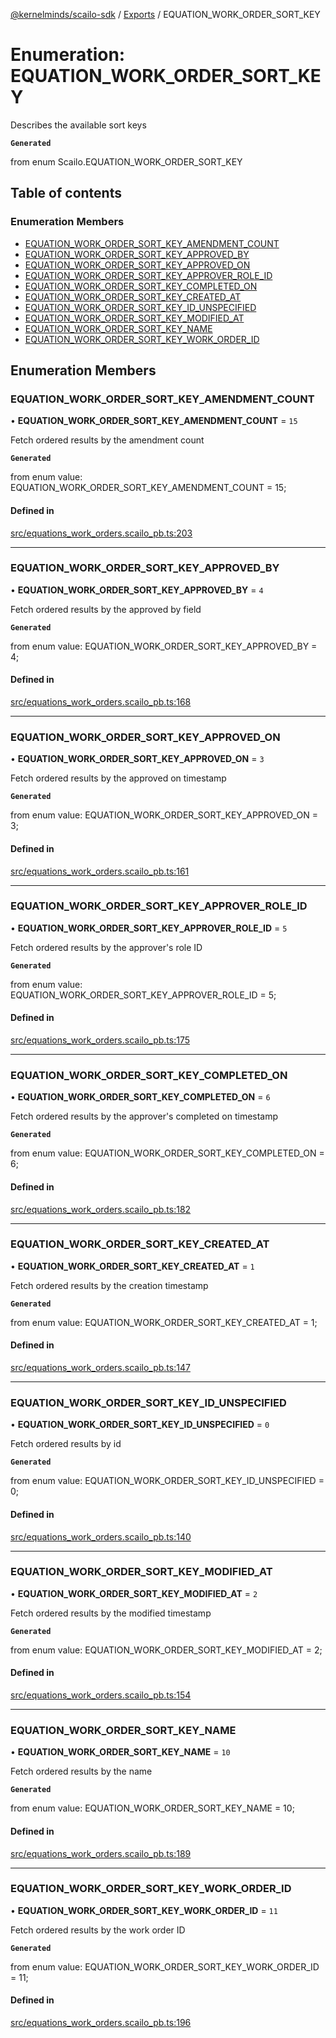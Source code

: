 [@kernelminds/scailo-sdk](../README.md) / [Exports](../modules.md) / EQUATION\_WORK\_ORDER\_SORT\_KEY

# Enumeration: EQUATION\_WORK\_ORDER\_SORT\_KEY

Describes the available sort keys

**`Generated`**

from enum Scailo.EQUATION_WORK_ORDER_SORT_KEY

## Table of contents

### Enumeration Members

- [EQUATION\_WORK\_ORDER\_SORT\_KEY\_AMENDMENT\_COUNT](EQUATION_WORK_ORDER_SORT_KEY.md#equation_work_order_sort_key_amendment_count)
- [EQUATION\_WORK\_ORDER\_SORT\_KEY\_APPROVED\_BY](EQUATION_WORK_ORDER_SORT_KEY.md#equation_work_order_sort_key_approved_by)
- [EQUATION\_WORK\_ORDER\_SORT\_KEY\_APPROVED\_ON](EQUATION_WORK_ORDER_SORT_KEY.md#equation_work_order_sort_key_approved_on)
- [EQUATION\_WORK\_ORDER\_SORT\_KEY\_APPROVER\_ROLE\_ID](EQUATION_WORK_ORDER_SORT_KEY.md#equation_work_order_sort_key_approver_role_id)
- [EQUATION\_WORK\_ORDER\_SORT\_KEY\_COMPLETED\_ON](EQUATION_WORK_ORDER_SORT_KEY.md#equation_work_order_sort_key_completed_on)
- [EQUATION\_WORK\_ORDER\_SORT\_KEY\_CREATED\_AT](EQUATION_WORK_ORDER_SORT_KEY.md#equation_work_order_sort_key_created_at)
- [EQUATION\_WORK\_ORDER\_SORT\_KEY\_ID\_UNSPECIFIED](EQUATION_WORK_ORDER_SORT_KEY.md#equation_work_order_sort_key_id_unspecified)
- [EQUATION\_WORK\_ORDER\_SORT\_KEY\_MODIFIED\_AT](EQUATION_WORK_ORDER_SORT_KEY.md#equation_work_order_sort_key_modified_at)
- [EQUATION\_WORK\_ORDER\_SORT\_KEY\_NAME](EQUATION_WORK_ORDER_SORT_KEY.md#equation_work_order_sort_key_name)
- [EQUATION\_WORK\_ORDER\_SORT\_KEY\_WORK\_ORDER\_ID](EQUATION_WORK_ORDER_SORT_KEY.md#equation_work_order_sort_key_work_order_id)

## Enumeration Members

### EQUATION\_WORK\_ORDER\_SORT\_KEY\_AMENDMENT\_COUNT

• **EQUATION\_WORK\_ORDER\_SORT\_KEY\_AMENDMENT\_COUNT** = ``15``

Fetch ordered results by the amendment count

**`Generated`**

from enum value: EQUATION_WORK_ORDER_SORT_KEY_AMENDMENT_COUNT = 15;

#### Defined in

[src/equations_work_orders.scailo_pb.ts:203](https://github.com/scailo/ts-sdk/blob/c10a36b57201dfa5903d4b53efa1e62aa6208936/src/equations_work_orders.scailo_pb.ts#L203)

___

### EQUATION\_WORK\_ORDER\_SORT\_KEY\_APPROVED\_BY

• **EQUATION\_WORK\_ORDER\_SORT\_KEY\_APPROVED\_BY** = ``4``

Fetch ordered results by the approved by field

**`Generated`**

from enum value: EQUATION_WORK_ORDER_SORT_KEY_APPROVED_BY = 4;

#### Defined in

[src/equations_work_orders.scailo_pb.ts:168](https://github.com/scailo/ts-sdk/blob/c10a36b57201dfa5903d4b53efa1e62aa6208936/src/equations_work_orders.scailo_pb.ts#L168)

___

### EQUATION\_WORK\_ORDER\_SORT\_KEY\_APPROVED\_ON

• **EQUATION\_WORK\_ORDER\_SORT\_KEY\_APPROVED\_ON** = ``3``

Fetch ordered results by the approved on timestamp

**`Generated`**

from enum value: EQUATION_WORK_ORDER_SORT_KEY_APPROVED_ON = 3;

#### Defined in

[src/equations_work_orders.scailo_pb.ts:161](https://github.com/scailo/ts-sdk/blob/c10a36b57201dfa5903d4b53efa1e62aa6208936/src/equations_work_orders.scailo_pb.ts#L161)

___

### EQUATION\_WORK\_ORDER\_SORT\_KEY\_APPROVER\_ROLE\_ID

• **EQUATION\_WORK\_ORDER\_SORT\_KEY\_APPROVER\_ROLE\_ID** = ``5``

Fetch ordered results by the approver's role ID

**`Generated`**

from enum value: EQUATION_WORK_ORDER_SORT_KEY_APPROVER_ROLE_ID = 5;

#### Defined in

[src/equations_work_orders.scailo_pb.ts:175](https://github.com/scailo/ts-sdk/blob/c10a36b57201dfa5903d4b53efa1e62aa6208936/src/equations_work_orders.scailo_pb.ts#L175)

___

### EQUATION\_WORK\_ORDER\_SORT\_KEY\_COMPLETED\_ON

• **EQUATION\_WORK\_ORDER\_SORT\_KEY\_COMPLETED\_ON** = ``6``

Fetch ordered results by the approver's completed on timestamp

**`Generated`**

from enum value: EQUATION_WORK_ORDER_SORT_KEY_COMPLETED_ON = 6;

#### Defined in

[src/equations_work_orders.scailo_pb.ts:182](https://github.com/scailo/ts-sdk/blob/c10a36b57201dfa5903d4b53efa1e62aa6208936/src/equations_work_orders.scailo_pb.ts#L182)

___

### EQUATION\_WORK\_ORDER\_SORT\_KEY\_CREATED\_AT

• **EQUATION\_WORK\_ORDER\_SORT\_KEY\_CREATED\_AT** = ``1``

Fetch ordered results by the creation timestamp

**`Generated`**

from enum value: EQUATION_WORK_ORDER_SORT_KEY_CREATED_AT = 1;

#### Defined in

[src/equations_work_orders.scailo_pb.ts:147](https://github.com/scailo/ts-sdk/blob/c10a36b57201dfa5903d4b53efa1e62aa6208936/src/equations_work_orders.scailo_pb.ts#L147)

___

### EQUATION\_WORK\_ORDER\_SORT\_KEY\_ID\_UNSPECIFIED

• **EQUATION\_WORK\_ORDER\_SORT\_KEY\_ID\_UNSPECIFIED** = ``0``

Fetch ordered results by id

**`Generated`**

from enum value: EQUATION_WORK_ORDER_SORT_KEY_ID_UNSPECIFIED = 0;

#### Defined in

[src/equations_work_orders.scailo_pb.ts:140](https://github.com/scailo/ts-sdk/blob/c10a36b57201dfa5903d4b53efa1e62aa6208936/src/equations_work_orders.scailo_pb.ts#L140)

___

### EQUATION\_WORK\_ORDER\_SORT\_KEY\_MODIFIED\_AT

• **EQUATION\_WORK\_ORDER\_SORT\_KEY\_MODIFIED\_AT** = ``2``

Fetch ordered results by the modified timestamp

**`Generated`**

from enum value: EQUATION_WORK_ORDER_SORT_KEY_MODIFIED_AT = 2;

#### Defined in

[src/equations_work_orders.scailo_pb.ts:154](https://github.com/scailo/ts-sdk/blob/c10a36b57201dfa5903d4b53efa1e62aa6208936/src/equations_work_orders.scailo_pb.ts#L154)

___

### EQUATION\_WORK\_ORDER\_SORT\_KEY\_NAME

• **EQUATION\_WORK\_ORDER\_SORT\_KEY\_NAME** = ``10``

Fetch ordered results by the name

**`Generated`**

from enum value: EQUATION_WORK_ORDER_SORT_KEY_NAME = 10;

#### Defined in

[src/equations_work_orders.scailo_pb.ts:189](https://github.com/scailo/ts-sdk/blob/c10a36b57201dfa5903d4b53efa1e62aa6208936/src/equations_work_orders.scailo_pb.ts#L189)

___

### EQUATION\_WORK\_ORDER\_SORT\_KEY\_WORK\_ORDER\_ID

• **EQUATION\_WORK\_ORDER\_SORT\_KEY\_WORK\_ORDER\_ID** = ``11``

Fetch ordered results by the work order ID

**`Generated`**

from enum value: EQUATION_WORK_ORDER_SORT_KEY_WORK_ORDER_ID = 11;

#### Defined in

[src/equations_work_orders.scailo_pb.ts:196](https://github.com/scailo/ts-sdk/blob/c10a36b57201dfa5903d4b53efa1e62aa6208936/src/equations_work_orders.scailo_pb.ts#L196)
